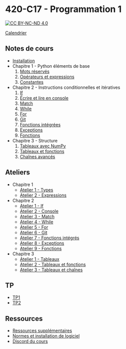 # 420-C17 - Programmation 1

[![CC BY-NC-ND 4.0](https://mirrors.creativecommons.org/presskit/buttons/88x31/png/by-nc-nd.png)](https://creativecommons.org/licenses/by-nc-nd/4.0/deed.fr)

[Calendrier](calendrier.md)

## Notes de cours

 * [Installation](notes/install.md)
 * Chapitre 1 - Python éléments de base
   1. [Mots réservés](notes/chapitre1/mots-reserves.md)
   2. [Opérateurs et expressions](notes/chapitre1/operateurs.md)
   3. [Constantes](notes/chapitre1/constantes.md)
 * Chapitre 2 - Instructions conditionnelles et itératives
   1. [If](notes/chapitre2/if.md)
   2. [Écrire et lire en console](notes/chapitre2/console.md)
   3. [Match](notes/chapitre2/match.md)
   4. [While](notes/chapitre2/while.md)
   5. [For](notes/chapitre2/for.md)
   6. [Git](notes/chapitre2/git.md)
   7. [Fonctions intégrées](notes/chapitre2/builtin.md)
   8. [Exceptions](notes/chapitre2/exceptions.md)
   9. [Fonctions](notes/chapitre2/fonction.md)
 * Chapitre 3 - Structure
   1. [Tableaux avec NumPy](notes/chapitre3/numpy.md)
   2. [Tableaux et fonctions](notes/chapitre3/numpy_fct.md)
   3. [Chaînes avancés](notes/chapitre3/strings.md)

## Ateliers
 * Chapitre 1
   * [Atelier 1 - Types](ateliers/chapitre1/atelier1.md)
   * [Atelier 2 - Expressions](ateliers/chapitre1/atelier2.md)
 * Chapitre 2
   * [Atelier 1 - If](ateliers/chapitre2/atelier1.md)
   * [Atelier 2 - Console](ateliers/chapitre2/atelier2.md)
   * [Atelier 3 - Match](ateliers/chapitre2/atelier3.md)
   * [Atelier 4 - While](ateliers/chapitre2/atelier4.md)
   * [Atelier 5 - For](ateliers/chapitre2/atelier5.md)
   * [Atelier 6 - Git](ateliers/chapitre2/atelier6.md)
   * [Atelier 7 - Fonctions intégrés](ateliers/chapitre2/atelier7.md)
   * [Atelier 8 - Exceptions](ateliers/chapitre2/atelier8.md)
   * [Atelier 9 - Fonctions](ateliers/chapitre2/atelier9.md)
 * Chapitre 3
   * [Atelier 1 - Tableaux](ateliers/chapitre3/atelier1.md)
   * [Atelier 2 - Tableaux et fonctions](ateliers/chapitre3/atelier2.md)
   * [Atelier 3 - Tableaux et chaînes](ateliers/chapitre3/atelier3.md)

## TP
 * [TP1](tp/tp1.md)
 * [TP2](tp/tp2.md)

## Ressources

 * [Ressources supplémentaires](notes/ressources.md)
 * [Normes et installation de logiciel](http://etudions.ca)
 * [Discord du cours](https://discord.gg/EqKZYjytWx)